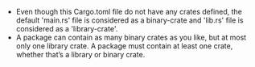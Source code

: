 - Even though this Cargo.toml file do not have any crates defined, the default 'main.rs' file is considered as a binary-crate and 'lib.rs' file is considered as a 'library-crate'.
- A package can contain as many binary crates as you like, but at most only one library crate. A package must contain at least one crate, whether that’s a library or binary crate.
